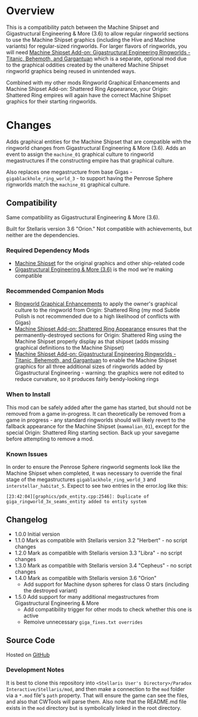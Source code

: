 # Overview

This is a compatibility patch between the Machine Shipset and Gigastructural Engineering & More (3.6) to allow regular ringworld sections to use the Machine Shipset graphics (including the Hive and Machine variants) for regular-sized ringworlds.  For larger flavors of ringworlds, you will need [Machine Shipset Add-on: Gigastructural Engineering Ringworlds - Titanic, Behemoth, and Gargantuan](https://steamcommunity.com/sharedfiles/filedetails/?id=2644469566) which is a separate, optional mod due to the graphical oddities created by the unaltered Machine Shipset ringworld graphics being reused in unintended ways.

Combined with my other mods Ringworld Graphical Enhancements and Machine Shipset Add-on: Shattered Ring Appearance, your Origin: Shattered Ring empires will again have the correct Machine Shipset graphics for their starting ringworlds.

# Changes

Adds graphical entities for the Machine Shipset that are compatible with the ringworld changes from Gigastructural Engineering & More (3.6).  Adds an event to assign the `machine_01` graphical culture to ringworld megastructures if the constructing empire has that graphical culture.

Also replaces one megastructure from base Gigas - `gigablackhole_ring_world_3` - to support having the Penrose Sphere rignworlds match the `machine_01` graphical culture.

## Compatibility

Same compatibility as Gigastructural Engineering & More (3.6).

Built for Stellaris version 3.6 "Orion."  Not compatible with achievements, but neither are the dependencies.

### Required Dependency Mods

* [Machine Shipset](https://steamcommunity.com/sharedfiles/filedetails/?id=2077186491) for the original graphics and other ship-related code
* [Gigastructural Engineering & More (3.6)](https://steamcommunity.com/sharedfiles/filedetails/?id=1121692237) is the mod we're making compatible

### Recommended Companion Mods

* [Ringworld Graphical Enhancements](https://steamcommunity.com/sharedfiles/filedetails/?id=2628518102) to apply the owner's graphical culture to the ringworld from Origin: Shattered Ring (my mod Subtle Polish is not recommended due to a high likelihood of conflicts with Gigas)
* [Machine Shipset Add-on: Shattered Ring Appearance](https://steamcommunity.com/sharedfiles/filedetails/?id=2628980994) ensures that the permanently-destroyed sections for Origin: Shattered Ring using the Machine Shipset properly display as that shipset (adds missing graphical definitions to the Machine Shipset)
* [Machine Shipset Add-on: Gigastructural Engineering Ringworlds - Titanic, Behemoth, and Gargantuan](https://steamcommunity.com/sharedfiles/filedetails/?id=2644469566) to enable the Machine Shipset graphics for all three additional sizes of ringworlds added by Gigastructural Engineering - warning: the graphics were not edited to reduce curvature, so it produces fairly bendy-looking rings

### When to Install

This mod can be safely added after the game has started, but should not be removed from a game in-progress.  It can theoretically be removed from a game in progress - any standard ringworlds should will likely revert to the fallback appearance for the Machine Shipset (`mammalian_01`), except for the special Origin: Shattered Ring starting section.  Back up your savegame before attempting to remove a mod.

### Known Issues

In order to ensure the Penrose Sphere ringworld segments look like the Machine Shipset when completed, it was necessary to override the final stage of the megastructures `gigablackhole_ring_world_3` and `interstellar_habitat_5`. Expect to see two entries in the error.log like this:

```
[23:42:04][graphics/pdx_entity.cpp:2546]: Duplicate of giga_ringworld_3x_seams_entity added to entity system
```

## Changelog

* 1.0.0 Initial version
* 1.1.0 Mark as compatible with Stellaris version 3.2 "Herbert" - no script changes
* 1.2.0 Mark as compatible with Stellaris version 3.3 "Libra" - no script changes
* 1.3.0 Mark as compatible with Stellaris version 3.4 "Cepheus" - no script changes
* 1.4.0 Mark as compatible with Stellaris version 3.6 "Orion"
    * Add support for Machine dyson spheres for class O stars (including the destroyed variant)
* 1.5.0 Add support for many additional megastructures from Gigastructural Engineering & More
    * Add compatibility trigger for other mods to check whether this one is active
    * Remoive unnecessary `giga_fixes.txt overrides`

## Source Code

Hosted on [GitHub](https://github.com/corsairmarks/machine_shipset_gigastructures_ringworld_compatibility)

### Development Notes

It is best to clone this repository into `<Stellaris User's Directory>/Paradox Interactive/Stellaris/mod`, and then make a connection to the `mod` folder via a `*.mod` file's `path` property.  That will ensure the game can see the files, and also that CWTools will parse them.  Also note that the README.md file exists in the `mod` directory but is symbolically linked in the root directory.